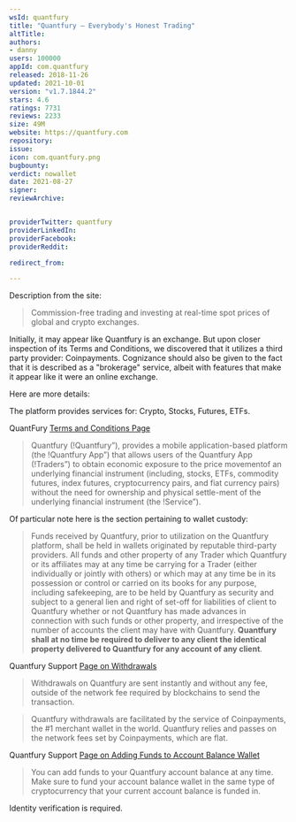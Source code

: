```yaml
---
wsId: quantfury
title: "Quantfury – Everybody's Honest Trading"
altTitle: 
authors:
- danny
users: 100000
appId: com.quantfury
released: 2018-11-26
updated: 2021-10-01
version: "v1.7.1844.2"
stars: 4.6
ratings: 7731
reviews: 2233
size: 49M
website: https://quantfury.com
repository: 
issue: 
icon: com.quantfury.png
bugbounty: 
verdict: nowallet
date: 2021-08-27
signer: 
reviewArchive:


providerTwitter: quantfury
providerLinkedIn: 
providerFacebook: 
providerReddit: 

redirect_from:

---
```



Description from the site: 

> Сommission-free trading and investing at real-time spot prices of global and crypto exchanges.

Initially, it may appear like Quantfury is an exchange. But upon closer inspection of its Terms and Conditions, we discovered that it utilizes a third party provider: Coinpayments. Cognizance should also be given to the fact that it is described as a "brokerage" service, albeit with features that make it appear like it were an online exchange.

Here are more details:

The platform provides services for: Crypto, Stocks, Futures, ETFs.

QuantFury [Terms and Conditions Page](https://quantfury.com/quantfury-terms-and-conditions.pdf)

> Quantfury (!Quantfury”), provides a mobile application-based platform (the !Quantfury App”) that allows users of the Quantfury App (!Traders”) to obtain economic exposure to the price movementof  an  underlying financial  instrument  (including,  stocks,  ETFs,  commodity  futures,  index  futures, cryptocurrency pairs, and fiat currency pairs) without the need for ownership and physical settle-ment of the underlying financial instrument (the !Service”).

Of particular note here is the section pertaining to wallet custody:

> Funds  received  by  Quantfury,  prior  to  utilization  on  the  Quantfury  platform,  shall  be  held  in wallets originated by reputable third-party providers.  All funds and other property of any Trader which Quantfury or its affiliates may at any time be carrying for a Trader (either individually or jointly with others) or which may at any time be in its possession or control or carried on its books for any purpose, including safekeeping, are to be held by Quantfury as security and subject to a general lien and right of set-off for liabilities of client to Quantfury whether or not Quantfury has made advances in connection with such funds or other property, and irrespective of the number of accounts the client may have with Quantfury.  **Quantfury shall at no time be required to deliver to any client the identical property delivered to Quantfury for any account of any client**. 

Quantfury Support [Page on Withdrawals](https://support.quantfury.com/hc/en-us/articles/360030871771-Making-a-withdrawal)

> Withdrawals on Quantfury are sent instantly and without any fee, outside of the network fee required by blockchains to send the transaction.

> Quantfury withdrawals are facilitated by the service of Coinpayments, the #1 merchant wallet in the world. Quantfury relies and passes on the network fees set by Coinpayments, which are flat.

Quantfury Support [Page on Adding Funds to Account Balance Wallet](https://support.quantfury.com/hc/en-us/articles/360033187292-Adding-funds-to-your-account-balance-wallet)

> You can add funds to your Quantfury account balance at any time. Make sure to fund your account balance wallet in the same type of cryptocurrency that your current account balance is funded in.

Identity verification is required.